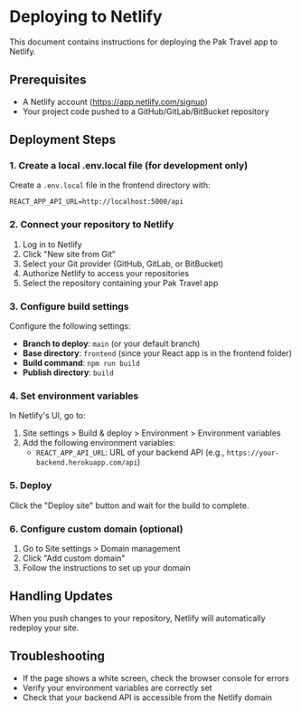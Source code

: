 # Deploying to Netlify

This document contains instructions for deploying the Pak Travel app to Netlify.

## Prerequisites

- A Netlify account (https://app.netlify.com/signup)
- Your project code pushed to a GitHub/GitLab/BitBucket repository

## Deployment Steps

### 1. Create a local .env.local file (for development only)

Create a `.env.local` file in the frontend directory with:

```
REACT_APP_API_URL=http://localhost:5000/api
```

### 2. Connect your repository to Netlify

1. Log in to Netlify
2. Click "New site from Git"
3. Select your Git provider (GitHub, GitLab, or BitBucket)
4. Authorize Netlify to access your repositories
5. Select the repository containing your Pak Travel app

### 3. Configure build settings

Configure the following settings:
- **Branch to deploy**: `main` (or your default branch)
- **Base directory**: `frontend` (since your React app is in the frontend folder)
- **Build command**: `npm run build`
- **Publish directory**: `build`

### 4. Set environment variables

In Netlify's UI, go to:
1. Site settings > Build & deploy > Environment > Environment variables
2. Add the following environment variables:
   - `REACT_APP_API_URL`: URL of your backend API (e.g., `https://your-backend.herokuapp.com/api`)

### 5. Deploy

Click the "Deploy site" button and wait for the build to complete.

### 6. Configure custom domain (optional)

1. Go to Site settings > Domain management
2. Click "Add custom domain"
3. Follow the instructions to set up your domain

## Handling Updates

When you push changes to your repository, Netlify will automatically redeploy your site.

## Troubleshooting

- If the page shows a white screen, check the browser console for errors
- Verify your environment variables are correctly set
- Check that your backend API is accessible from the Netlify domain 